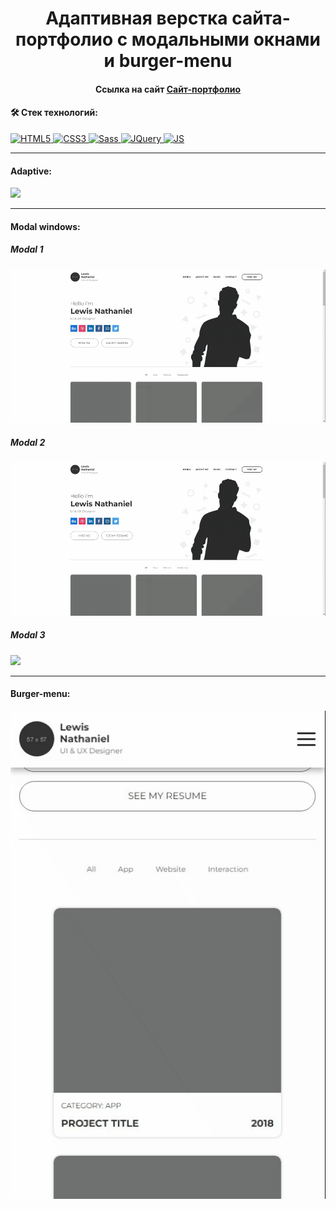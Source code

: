 <div id="header" align="center">
  <h1>Адаптивная верстка сайта-портфолио с модальными окнами и burger-menu</h1>
  <h4>Ссылка на сайт <a href="soloveva98.github.io/portfolio-website/">Сайт-портфолио</a></h4>
</div>

#### :hammer_and_wrench: Стек технологий:
<a href="https://developer.mozilla.org/en-US/docs/Glossary/HTML5" target="_blank" rel="noreferrer">
   <img src="https://raw.githubusercontent.com/danielcranney/readme-generator/main/public/icons/skills/html5-colored.svg" width="36" height="36" alt="HTML5" />
</a>
<a href="https://www.w3.org/TR/CSS/#css" target="_blank" rel="noreferrer">
   <img src="https://raw.githubusercontent.com/danielcranney/readme-generator/main/public/icons/skills/css3-colored.svg" width="36" height="36" alt="CSS3" />
</a>
<a href="https://sass-lang.com/" target="_blank" rel="noreferrer">
   <img src="https://raw.githubusercontent.com/danielcranney/readme-generator/main/public/icons/skills/sass-colored.svg" width="36" height="36" alt="Sass" />
</a>
<a href="https://jquery.com/" target="_blank" rel="noreferrer">
   <img src="https://raw.githubusercontent.com/danielcranney/readme-generator/main/public/icons/skills/jquery-colored.svg" width="36" height="36" alt="JQuery" />
</a>
<a href="https://developer.mozilla.org/en-US/docs/Web/JavaScript" target="_blank" rel="noreferrer">
    <img src="https://raw.githubusercontent.com/danielcranney/readme-generator/main/public/icons/skills/javascript-colored.svg" width="36" height="36" alt="JS" />
</a>

---
#### Adaptive:
![](img/adaptive.gif)

---
#### Modal windows:
##### Modal 1
![](img/resume.gif)
##### Modal 2
![](img/talk.gif)
##### Modal 3
![](img/work.gif)

---
#### Burger-menu:
![](img/burger.gif)
